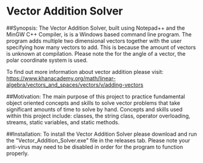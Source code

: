 # Vector Addition Solver
##Synopsis:
The Vector Addition Solver, built using Notepad++ and the MinGW C++ Compiler, is is a Windows based command line program. The program adds multiple two dimensional vectors together with the user specifying how many vectors to add. This is because the amount of vectors is unknown at compilation. Please note the for the angle of a vector, the polar coordinate system is used.

To find out more information about vector addition please visit: 
https://www.khanacademy.org/math/linear-algebra/vectors_and_spaces/vectors/v/adding-vectors

##Motivation:
The main purpose of this project to practice fundamental object oriented concepts and skills to solve vector problems that take significant amounts of time to solve by hand. Concepts and skills used within this project include: classes, the string class, operator overloading, streams, static variables, and static methods.

##Installation:
To install the Vector Addition Solver please download and run the "Vector_Addition_Solver.exe" file in the releases tab. Please note your anti-virus may need to be disabled in order for the program to function properly. 
